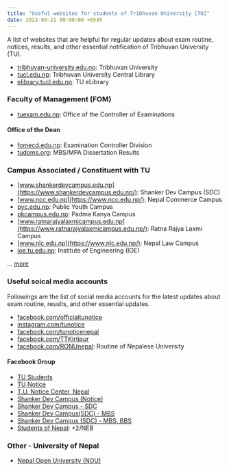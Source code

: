 ```yaml
---
title: "Useful websites for students of Tribhuvan University [TU]"
date: 2022-09-21 00:00:00 +0545
---
```


A list of websites that are helpful for regular updates about exam routine, notices, results, and other essential notification of Tribhuvan University (TU).

- [tribhuvan-university.edu.np](http://tribhuvan-university.edu.np/): Tribhuvan University
- [tucl.edu.np](https://tucl.edu.np/): Tribhuvan University Central Library
- [elibrary.tucl.edu.np](https://elibrary.tucl.edu.np/): TU eLibrary

### Faculty of Management (FOM)

- [tuexam.edu.np](https://tuexam.edu.np/): Office of the Controller of Examinations

#### Office of the Dean

- [fomecd.edu.np](https://www.fomecd.edu.np/): Examination Controller Division
- [tudoms.org](https://tudoms.org/): MBS/MPA Dissertation Results

### Campus Associated / Constituent with TU

- [www.shankerdevcampus.edu.np](https://www.shankerdevcampus.edu.np/): Shanker Dev Campus (SDC)
- [www.ncc.edu.np](https://www.ncc.edu.np/): Nepal Commerce Campus
- [pyc.edu.np](http://pyc.edu.np/): Public Youth Campus
- [pkcampus.edu.np](https://pkcampus.edu.np/): Padma Kanya Campus
- [www.ratnarajyalaxmicampus.edu.np](https://www.ratnarajyalaxmicampus.edu.np/): Ratna Rajya Laxmi Campus
- [www.nlc.edu.np](https://www.nlc.edu.np/): Nepal Law Campus
- [ioe.tu.edu.np](https://ioe.tu.edu.np/): Institute of Engineering (IOE)

... [more](http://tribhuvan-university.edu.np/campuses)

### Useful soical media accounts

Followings are the list of social media accounts for the latest updates about exam routine, results, and other essential updates.

- [facebook.com/officialtunotice](https://www.facebook.com/officialtunotice/)
- [instagram.com/tunotice](https://www.instagram.com/tunotice/)
- [facebook.com/tunoticenepal](https://www.facebook.com/tunoticenepal/)
- [facebook.com/TTKirtipur](https://www.facebook.com/TTKirtipur/)
- [facebook.com/RONUnepal](https://www.facebook.com/RONUnepal): Routine of Nepalese University

#### Facebook Group

- [TU Students](https://www.facebook.com/groups/883507421789537)
- [TU Notice](https://www.facebook.com/groups/926039680891048)
- [T.U. Notice Center, Nepal](https://www.facebook.com/groups/tunotice)
- [Shanker Dev Campus (Notice)](https://www.facebook.com/groups/985562248508268)
- [Shanker Dev Campus - SDC](https://www.facebook.com/groups/534245520097117)
- [Shanker Dev Campus(SDC) - MBS](https://www.facebook.com/groups/SDC.MBS)
- [Shanker Dev Campus (SDC) - MBS, BBS](https://www.facebook.com/groups/191822654167252)
- [Students of Nepal](https://www.facebook.com/groups/sonnnepal): +2/NEB

### Other - University of Nepal

- [Nepal Open University (NOU)](https://nou.edu.np/)
